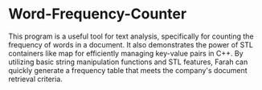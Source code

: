 # Word-Frequency-Counter
This program is a useful tool for text analysis, specifically for counting the frequency of words in a document.
It also demonstrates the power of STL containers like map for efficiently managing key-value pairs in C++.
By utilizing basic string manipulation functions and STL features, Farah can quickly generate a frequency table that meets the company's document retrieval criteria.

